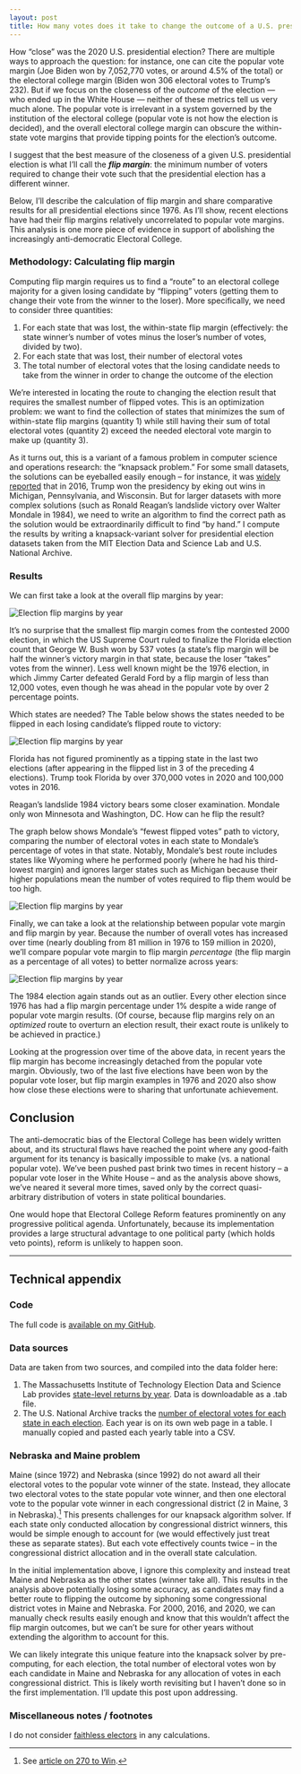 ```yaml
---
layout: post
title: How many votes does it take to change the outcome of a U.S. presidential election?
---
```


How “close” was the 2020 U.S. presidential election? There are multiple ways to approach the question: for instance, one can cite the popular vote margin (Joe Biden won by 7,052,770 votes, or around 4.5% of the total) or the electoral college margin (Biden won 306 electoral votes to Trump’s 232). But if we focus on the closeness of the *outcome* of the election — who ended up in the White House — neither of these metrics tell us very much alone. The popular vote is irrelevant in a system governed by the institution of the electoral college (popular vote is not how the election is decided), and the overall electoral college margin can obscure the within-state vote margins that provide tipping points for the election’s outcome.

I suggest that the best measure of the closeness of a given U.S. presidential election is what I’ll call the ***flip margin***: the minimum number of voters required to change their vote such that the presidential election has a different winner.

Below, I’ll describe the calculation of flip margin and share comparative results for all presidential elections since 1976. As I’ll show, recent elections have had their flip margins relatively uncorrelated to popular vote margins. This analysis is one more piece of evidence in support of abolishing the increasingly anti-democratic Electoral College.

### Methodology: Calculating flip margin

Computing flip margin requires us to find a “route” to an electoral college majority for a given losing candidate by “flipping” voters (getting them to change their vote from the winner to the loser). More specifically, we need to consider three quantities:

 1. For each state that was lost, the within-state flip margin (effectively: the state winner’s number of votes minus the loser’s number of votes, divided by two).
2. For each state that was lost, their number of electoral votes
3. The total number of electoral votes that the losing candidate needs to take from the winner in order to change the outcome of the election

We’re interested in locating the route to changing the election result that requires the smallest number of flipped votes. This is an optimization problem: we want to find the collection of states that minimizes the sum of within-state flip margins (quantity 1) while still having their sum of total electoral votes (quantity 2) exceed the needed electoral vote margin to make up (quantity 3).

As it turns out, this is a variant of a famous problem in computer science and operations research: the “knapsack problem.” For some small datasets, the solutions can be eyeballed easily enough – for instance, it was [widely reported](https://www.washingtonpost.com/graphics/politics/2016-election/swing-state-margins/) that in 2016, Trump won the presidency by eking out wins in Michigan, Pennsylvania, and Wisconsin. But for larger datasets with more complex solutions (such as Ronald Reagan’s landslide victory over Walter Mondale in 1984), we need to write an algorithm to find the correct path as the solution would be extraordinarily difficult to find “by hand.” I compute the results by writing a knapsack-variant solver for presidential election datasets taken from the MIT Election Data and Science Lab and U.S. National Archive.

### Results

We can first take a look at the overall flip margins by year:

![Election flip margins by year](/images/elections/fig1.png)

It’s no surprise that the smallest flip margin comes from the contested 2000 election, in which the US Supreme Court ruled to finalize the Florida election count that George W. Bush won by 537 votes (a state’s flip margin will be half the winner’s victory margin in that state, because the loser “takes” votes from the winner). Less well known might be the 1976 election, in which Jimmy Carter defeated Gerald Ford by a flip margin of less than 12,000 votes, even though he was ahead in the popular vote by over 2 percentage points.

Which states are needed? The Table below shows the states needed to be flipped in each losing candidate’s flipped route to victory:

![Election flip margins by year](/images/elections/table1.png)

Florida has not figured prominently as a tipping state in the last two elections (after appearing in the flipped list in 3 of the preceding 4 elections). Trump took Florida by over 370,000 votes in 2020 and 100,000 votes in 2016. 

Reagan’s landslide 1984 victory bears some closer examination. Mondale only won Minnesota and Washington, DC. How can he flip the result?

The graph below shows Mondale’s “fewest flipped votes” path to victory, comparing the number of electoral votes in each state to Mondale’s percentage of votes in that state. Notably, Mondale’s best route includes states like Wyoming where he performed poorly (where he had his third-lowest margin) and ignores larger states such as Michigan because their higher populations mean the number of votes required to flip them would be too high.

![Election flip margins by year](/images/elections/fig3.png)

Finally, we can take a look at the relationship between popular vote margin and flip margin by year. Because the number of overall votes has increased over time (nearly doubling from 81 million in 1976 to 159 million in 2020), we’ll compare popular vote margin to flip margin *percentage* (the flip margin as a percentage of all votes) to better normalize across years:

![Election flip margins by year](/images/elections/fig2.png)

The 1984 election again stands out as an outlier. Every other election since 1976 has had a flip margin percentage under 1% despite a wide range of popular vote margin results. (Of course, because flip margins rely on an *optimized* route to overturn an election result, their exact route is unlikely to be achieved in practice.)

Looking at the progression over time of the above data, in recent years the flip margin has become increasingly detached from the popular vote margin. Obviously, two of the last five elections have been won by the popular vote loser, but flip margin examples in 1976 and 2020 also show how close these elections were to sharing that unfortunate achievement.

## Conclusion

The anti-democratic bias of the Electoral College has been widely written about, and its structural flaws have reached the point where any good-faith argument for its tenancy is basically impossible to make (vs. a national popular vote). We’ve been pushed past brink two times in recent history – a popular vote loser in the White House – and as the analysis above shows, we’ve neared it several more times, saved only by the correct quasi-arbitrary distribution of voters in state political boundaries.

One would hope that Electoral College Reform features prominently on any progressive political agenda. Unfortunately, because its implementation provides a large structural advantage to one political party (which holds veto points), reform is unlikely to happen soon.

----

## Technical appendix

### Code

The full code is [available on my GitHub](https://github.com/khgiddon/misc/blob/main/elections/elections.ipynb).

### Data sources

Data are taken from two sources, and compiled into the data folder here:

1. The Massachusetts Institute of Technology Election Data and Science Lab provides [state-level returns by year](https://dataverse.harvard.edu/dataset.xhtml?persistentId=doi:10.7910/DVN/42MVDX). Data is downloadable as a .tab file.
2. The U.S. National Archive tracks the [number of electoral votes for each state in each election](https://www.archives.gov/electoral-college/results). Each year is on its own web page in a table. I manually copied and pasted each yearly table into a CSV.

### Nebraska and Maine problem

Maine (since 1972) and Nebraska (since 1992) do not award all their electoral votes to the popular vote winner of the state. Instead, they allocate two electoral votes to the state popular vote winner, and then one electoral vote to the popular vote winner in each congressional district (2 in Maine, 3 in Nebraska).[^2] This presents challenges for our knapsack algorithm solver. If each state only conducted allocation by congressional district winners, this would be simple enough to account for (we would effectively just treat these as separate states). But each vote effectively counts twice – in the congressional district allocation and in the overall state calculation.

In the initial implementation above, I ignore this complexity and instead treat Maine and Nebraska as the other states (winner take all). This results in the analysis above potentially losing some accuracy, as candidates may find a better route to flipping the outcome by siphoning some congressional district votes in Maine and Nebraska. For 2000, 2016, and 2020, we can manually check results easily enough and know that this wouldn’t affect the flip margin outcomes, but we can’t be sure for other years without extending the algorithm to account for this.

We can likely integrate this unique feature into the knapsack solver by pre-computing, for each election, the total number of electoral votes won by each candidate in Maine and Nebraska for any allocation of votes in each congressional district. This is likely worth revisiting but I haven’t done so in the first implementation. I’ll update this post upon addressing.

### Miscellaneous notes / footnotes

I do not consider [faithless electors](https://en.wikipedia.org/wiki/Faithless_elector) in any calculations.

[^1]: For this particular statistic, I'm using [Wikipedia](https://en.wikipedia.org/wiki/2020_United_States_presidential_election) rather than the datasets described above. 
[^2]: See [article on 270 to Win](https://www.270towin.com/content/split-electoral-votes-maine-and-nebraska/).
